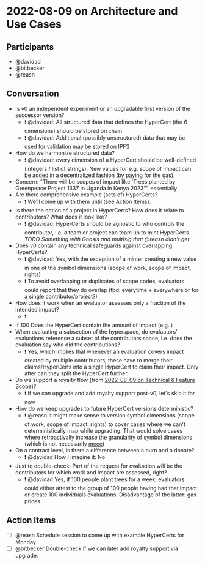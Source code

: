 # 2022-08-09 on Architecture and Use Cases

## Participants
* @davidad
* @bitbecker
* @reasn

## Conversation 
* Is v0 an independent experiment or an upgradable first version of the successor version?
  * ❗️ @davidad: All structured data that defines the HyperCert (the 6 dimensions) should be stored on chain
  * ❗️ @davidad: Additional (possibly unstructured) data that may be used for validation may be stored on IPFS
* How do we harmonize structured data?
  * ❗️ @davidad: every dimension of a HyperCert should be well-defined (integers / list of strings). New values for e.g. scope of impact can be added in a decentralized fashion (by paying for the gas).
* Concern: "There will be scopes of impact like 'Trees planted by Greenpeace Project 1337 in Uganda in Kenya 2023"', essentially 
* Are there comprehensive example (sets of) HyperCerts?
  * ❗️ We'll come up with them until (see Action Items).
* Is there the notion of a project in HyperCerts? How does it relate to contributors? What does it look like?
  * ❗️ @davidad: HyperCerts should be agnostic to who controls the contributor, i.e. a team or project can team up to mint HyperCerts. *TODO Something with Gnosis and multisig that @reasn didn't get*
* Does v0 contain any technical safeguards against overlapping HyperCerts?
  * ❗️ @davidad: Yes, with the exception of a minter creating a new value in one of the symbol dimensions (scope of work, scope of impact, rights)
  * ❗️ To avoid overlapping or duplicates of scope codes, evaluators could report that they do overlap (tbd: everytime + everywhere or for a single contributor/project?)
* How does it work when an evaluator assesses only a fraction of the intended impact?
  * ❗️
* If 100 Does the HyperCert contain the amount of impact (e.g. )
* When evaluating a subsection of the hyperspace, do evaluators' evaluations reference a subset of the contributors space, i.e. does the evaluation say who did the contributions?
  * ❗️ Yes, which implies that whenever an evaluation covers impact created by multiple contributors, these have to merge their claims/HyperCerts into a single HyperCert to claim their impact. Only after can they split the HyperCert further.
* Do we support a royalty flow (from [2022-08-09 on Technical & Feature Scope](2022_09_09_tech_and_feat_scope))?
  * ❗️ If we can upgrade and add royalty support post-v0, let's skip it for now
* How do we keep upgrades to future HyperCert versions deterministic?
  * ❗️ @reasn It might make sense to version symbol dimensions (scope of work, scope of impact, rights) to cover cases where we can't deterministically map while upgrading. That would solve cases where retroactivally increase the granularity of symbol dimensions (which is not necessarily [mece](https://en.wikipedia.org/wiki/MECE_principle))
* On a contract level, is there a difference between a burn and a donate?
  * ❗️ @davidad How I imagine it: No
* Just to double-check: Part of the request for evaluation will be the contributors for which work and impact are assessed, right?
  * ❗️ @davidad Yes, if 100 people plant trees for a week, evaluators could either attest to the group of 100 people having had that impact or create 100 individuals evaluations. Disadvantage of the latter: gas prices.

## Action Items
- [ ] @reasn Schedule session to come up with example HyperCerts for Monday
- [ ] @bitbecker Double-check if we can later add royalty support via upgrade.